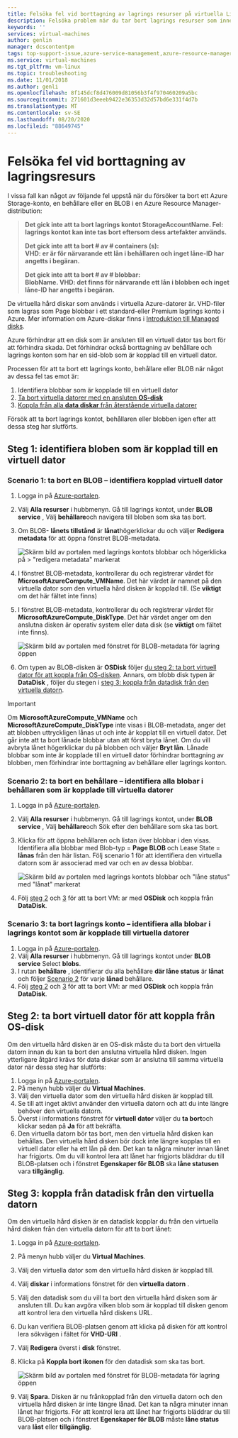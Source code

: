 ```yaml
---
title: Felsöka fel vid borttagning av lagrings resurser på virtuella Linux-datorer i Azure | Microsoft Docs
description: Felsöka problem när du tar bort lagrings resurser som innehåller anslutna virtuella hård diskar.
keywords: ''
services: virtual-machines
author: genlin
manager: dcscontentpm
tags: top-support-issue,azure-service-management,azure-resource-manager
ms.service: virtual-machines
ms.tgt_pltfrm: vm-linux
ms.topic: troubleshooting
ms.date: 11/01/2018
ms.author: genli
ms.openlocfilehash: 8f145dcf8d476009d81056b3f4f970460209a5bc
ms.sourcegitcommit: 271601d3eeeb9422e36353d32d57bd6e331f4d7b
ms.translationtype: MT
ms.contentlocale: sv-SE
ms.lasthandoff: 08/20/2020
ms.locfileid: "88649745"
---
```

# <a name="troubleshoot-storage-resource-deletion-errors"></a>Felsöka fel vid borttagning av lagringsresurs

I vissa fall kan något av följande fel uppstå när du försöker ta bort ett Azure Storage-konto, en behållare eller en BLOB i en Azure Resource Manager-distribution:

> **Det gick inte att ta bort lagrings kontot StorageAccountName. Fel: lagrings kontot kan inte tas bort eftersom dess artefakter används.**
> 
> **Det gick inte att ta bort # av # containers (s): <br> VHD: er är för närvarande ett lån i behållaren och inget låne-ID har angetts i begäran.**
> 
> **Det gick inte att ta bort # av # blobbar: <br> BlobName. VHD: det finns för närvarande ett lån i blobben och inget låne-ID har angetts i begäran.**

De virtuella hård diskar som används i virtuella Azure-datorer är. VHD-filer som lagras som Page blobbar i ett standard-eller Premium lagrings konto i Azure. Mer information om Azure-diskar finns i [Introduktion till Managed disks](../managed-disks-overview.md).

Azure förhindrar att en disk som är ansluten till en virtuell dator tas bort för att förhindra skada. Det förhindrar också borttagning av behållare och lagrings konton som har en sid-blob som är kopplad till en virtuell dator. 

Processen för att ta bort ett lagrings konto, behållare eller BLOB när något av dessa fel tas emot är: 
1. Identifiera blobbar som är kopplade till en virtuell dator
2. [Ta bort virtuella datorer med en ansluten **OS-disk**](#step-2-delete-vm-to-detach-os-disk)
3. [Koppla från alla **data diskar** från återstående virtuella datorer](#step-3-detach-data-disk-from-the-vm)

Försök att ta bort lagrings kontot, behållaren eller blobben igen efter att dessa steg har slutförts.

## <a name="step-1-identify-blob-attached-to-a-vm"></a>Steg 1: identifiera bloben som är kopplad till en virtuell dator

### <a name="scenario-1-deleting-a-blob--identify-attached-vm"></a>Scenario 1: ta bort en BLOB – identifiera kopplad virtuell dator
1. Logga in på [Azure-portalen](https://portal.azure.com).
2. Välj **Alla resurser** i hubbmenyn. Gå till lagrings kontot, under **BLOB service** , Välj **behållare**och navigera till bloben som ska tas bort.
3. Om BLOB- **lånets tillstånd** är **lånat**högerklickar du och väljer **Redigera metadata** för att öppna fönstret BLOB-metadata. 

    ![Skärm bild av portalen med lagrings kontots blobbar och högerklicka på > "redigera metadata" markerat](./media/troubleshoot-vhds/utd-edit-metadata-sm.png)

4. I fönstret BLOB-metadata, kontrollerar du och registrerar värdet för **MicrosoftAzureCompute_VMName**. Det här värdet är namnet på den virtuella dator som den virtuella hård disken är kopplad till. (Se **viktigt** om det här fältet inte finns)
5. I fönstret BLOB-metadata, kontrollerar du och registrerar värdet för **MicrosoftAzureCompute_DiskType**. Det här värdet anger om den anslutna disken är operativ system eller data disk (se **viktigt** om fältet inte finns). 

     ![Skärm bild av portalen med fönstret för BLOB-metadata för lagring öppen](./media/troubleshoot-vhds/utd-blob-metadata-sm.png)

6. Om typen av BLOB-disken är **OSDisk** följer [du steg 2: ta bort virtuell dator för att koppla från OS-disken](#step-2-delete-vm-to-detach-os-disk). Annars, om blobb disk typen är **DataDisk** , följer du stegen i [steg 3: koppla från datadisk från den virtuella datorn](#step-3-detach-data-disk-from-the-vm). 

> [!IMPORTANT]
> Om **MicrosoftAzureCompute_VMName** och **MicrosoftAzureCompute_DiskType** inte visas i BLOB-metadata, anger det att blobben uttryckligen lånas ut och inte är kopplat till en virtuell dator. Det går inte att ta bort lånade blobbar utan att först bryta lånet. Om du vill avbryta lånet högerklickar du på blobben och väljer **Bryt lån**. Lånade blobbar som inte är kopplade till en virtuell dator förhindrar borttagning av blobben, men förhindrar inte borttagning av behållare eller lagrings konton.

### <a name="scenario-2-deleting-a-container---identify-all-blobs-within-container-that-are-attached-to-vms"></a>Scenario 2: ta bort en behållare – identifiera alla blobar i behållaren som är kopplade till virtuella datorer
1. Logga in på [Azure-portalen](https://portal.azure.com).
2. Välj **Alla resurser** i hubbmenyn. Gå till lagrings kontot, under **BLOB service** , Välj **behållare**och Sök efter den behållare som ska tas bort.
3. Klicka för att öppna behållaren och listan över blobbar i den visas. Identifiera alla blobbar med Blob-typ = **Page BLOB** och Lease State = **lånas** från den här listan. Följ scenario 1 för att identifiera den virtuella datorn som är associerad med var och en av dessa blobbar.

    ![Skärm bild av portalen med lagrings kontots blobbar och "låne status" med "lånat" markerat](./media/troubleshoot-vhds/utd-disks-sm.png)

4. Följ [steg 2](#step-2-delete-vm-to-detach-os-disk) och [3](#step-3-detach-data-disk-from-the-vm) för att ta bort VM: ar med **OSDisk** och koppla från **DataDisk**. 

### <a name="scenario-3-deleting-storage-account---identify-all-blobs-within-storage-account-that-are-attached-to-vms"></a>Scenario 3: ta bort lagrings konto – identifiera alla blobar i lagrings kontot som är kopplade till virtuella datorer
1. Logga in på [Azure-portalen](https://portal.azure.com).
2. Välj **Alla resurser** i hubbmenyn. Gå till lagrings kontot under **BLOB service** Select **blobs**.
3. I rutan **behållare** , identifierar du alla behållare **där låne status** är **lånat** och följer [Scenario 2](#scenario-2-deleting-a-container---identify-all-blobs-within-container-that-are-attached-to-vms) för varje **lånad** behållare.
4. Följ [steg 2](#step-2-delete-vm-to-detach-os-disk) och [3](#step-3-detach-data-disk-from-the-vm) för att ta bort VM: ar med **OSDisk** och koppla från **DataDisk**. 

## <a name="step-2-delete-vm-to-detach-os-disk"></a>Steg 2: ta bort virtuell dator för att koppla från OS-disk
Om den virtuella hård disken är en OS-disk måste du ta bort den virtuella datorn innan du kan ta bort den anslutna virtuella hård disken. Ingen ytterligare åtgärd krävs för data diskar som är anslutna till samma virtuella dator när dessa steg har slutförts:

1. Logga in på [Azure-portalen](https://portal.azure.com).
2. På menyn hubb väljer du **Virtual Machines**.
3. Välj den virtuella dator som den virtuella hård disken är kopplad till.
4. Se till att inget aktivt använder den virtuella datorn och att du inte längre behöver den virtuella datorn.
5. Överst i informations fönstret för **virtuell dator** väljer du **ta bort**och klickar sedan på **Ja** för att bekräfta.
6. Den virtuella datorn bör tas bort, men den virtuella hård disken kan behållas. Den virtuella hård disken bör dock inte längre kopplas till en virtuell dator eller ha ett lån på den. Det kan ta några minuter innan lånet har frigjorts. Om du vill kontrol lera att lånet har frigjorts bläddrar du till BLOB-platsen och i fönstret **Egenskaper för BLOB** ska **låne statusen** vara **tillgänglig**.

## <a name="step-3-detach-data-disk-from-the-vm"></a>Steg 3: koppla från datadisk från den virtuella datorn
Om den virtuella hård disken är en datadisk kopplar du från den virtuella hård disken från den virtuella datorn för att ta bort lånet:

1. Logga in på [Azure-portalen](https://portal.azure.com).
2. På menyn hubb väljer du **Virtual Machines**.
3. Välj den virtuella dator som den virtuella hård disken är kopplad till.
4. Välj **diskar** i informations fönstret för den **virtuella datorn** .
5. Välj den datadisk som du vill ta bort den virtuella hård disken som är ansluten till. Du kan avgöra vilken blob som är kopplad till disken genom att kontrol lera den virtuella hård diskens URL.
6. Du kan verifiera BLOB-platsen genom att klicka på disken för att kontrol lera sökvägen i fältet för **VHD-URI** .
7. Välj **Redigera** överst i **disk** fönstret.
8. Klicka på **Koppla bort ikonen** för den datadisk som ska tas bort.

     ![Skärm bild av portalen med fönstret för BLOB-metadata för lagring öppen](./media/troubleshoot-vhds/utd-vm-disks-edit.png)

9. Välj **Spara**. Disken är nu frånkopplad från den virtuella datorn och den virtuella hård disken är inte längre lånad. Det kan ta några minuter innan lånet har frigjorts. För att kontrol lera att lånet har frigjorts bläddrar du till BLOB-platsen och i fönstret **Egenskaper för BLOB** måste **låne status** vara **låst** eller **tillgänglig**.

[Storage deletion errors in Resource Manager deployment]: #storage-delete-errors-in-rm

